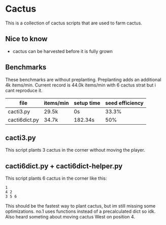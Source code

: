 # Cactus
This is a collection of cactus scripts that are used to farm cactus.

## Nice to know
- cactus can be harvested before it is fully grown


## Benchmarks
These benchmarks are without preplanting. Preplanting adds an additional 4k items/min.
Current record is 44.0k items/min with 6 cactus strat but i cant reproduce it.

| file          | items/min | setup time | seed efficiency |
| ------------- | --------- | ---------- | --------------- |
| cacti3.py     | 29.5k     | 0s         | 33.3%           |
| cacti6dict.py | 34.7k     | 182.34s    | 50%             |


## cacti3.py
This script plants 3 cactus in the corner without moving the player. 

## cacti6dict.py + cacti6dict-helper.py
This script plants 6 cactus in the corner like this:
```plaintext
1
4 2
3 5 6
```
This should be the fastest way to plant cactus, but im still missing some optimizations. no.1 uses functions instead of a precalculated dict so idk. Also heard someting about moving cactus West on position 4.